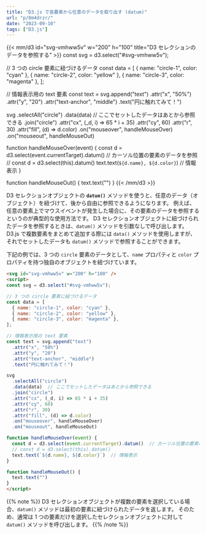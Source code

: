 ```yaml
---
title: "D3.js で各要素から任意のデータを取り出す (datum)"
url: "p/8m4drzr/"
date: "2023-09-10"
tags: ["D3.js"]
---
```


{{< mm/d3 id="svg-vmhww5v" w="200" h="100" title="D3 セレクションのデータを参照する" >}}
const svg = d3.select("#svg-vmhww5v");

// 3 つの circle 要素に紐づけるデータ
const data = [
  { name: "circle-1", color: "cyan" },
  { name: "circle-2", color: "yellow" },
  { name: "circle-3", color: "magenta" },
];

// 情報表示用の text 要素
const text = svg.append("text")
  .attr("x", "50%")
  .attr("y", "20")
  .attr("text-anchor", "middle")
  .text("円に触れてみて！")

svg
  .selectAll("circle")
  .data(data)  // ここでセットしたデータはあとから参照できる
  .join("circle")
  .attr("cx", (_d, i) => 65 * i + 35)
  .attr("cy", 60)
  .attr("r", 30)
  .attr("fill", (d) => d.color)
  .on("mouseover", handleMouseOver)
  .on("mouseout", handleMouseOut)

function handleMouseOver(event) {
  const d = d3.select(event.currentTarget).datum()  // カーソル位置の要素のデータを参照
  // const d = d3.select(this).datum()
  text.text(`${d.name}, ${d.color}`)  // 情報表示
}

function handleMouseOut() {
  text.text("")
}
{{< /mm/d3 >}}

D3 セレクションオブジェクトの __`datum()`__ メソッドを使うと、任意のデータ（オブジェクト）を紐づけて、後から自由に参照できるようになります。
例えば、任意の要素上でマウスイベントが発生した場合に、その要素のデータを参照するというのが典型的な使用方法です。
D3 セレクションオブジェクトに紐づけられたデータを参照するときは、`datum()` メソッドを引数なしで呼び出します。
D3.js で複数要素をまとめて追加する際には `data()` メソッドを使用しますが、それでセットしたデータも `datum()` メソッドで参照することができます。

下記の例では、3 つの `circle` 要素のデータとして、`name` プロパティと `color` プロパティを持つ独自のオブジェクトを紐づけています。

```html
<svg id="svg-vmhww5v" w="200" h="100" />
<script>
const svg = d3.select("#svg-vmhww5v");

// 3 つの circle 要素に紐づけるデータ
const data = [
  { name: "circle-1", color: "cyan" },
  { name: "circle-2", color: "yellow" },
  { name: "circle-3", color: "magenta" },
];

// 情報表示用の text 要素
const text = svg.append("text")
  .attr("x", "50%")
  .attr("y", "20")
  .attr("text-anchor", "middle")
  .text("円に触れてみて！")

svg
  .selectAll("circle")
  .data(data)  // ここでセットしたデータはあとから参照できる
  .join("circle")
  .attr("cx", (_d, i) => 65 * i + 35)
  .attr("cy", 60)
  .attr("r", 30)
  .attr("fill", (d) => d.color)
  .on("mouseover", handleMouseOver)
  .on("mouseout", handleMouseOut)

function handleMouseOver(event) {
  const d = d3.select(event.currentTarget).datum()  // カーソル位置の要素のデータを参照
  // const d = d3.select(this).datum()
  text.text(`${d.name}, ${d.color}`)  // 情報表示
}

function handleMouseOut() {
  text.text("")
}
</script>
```

{{% note %}}
D3 セレクションオブジェクトが複数の要素を選択している場合、`datum()` メソッドは最初の要素に紐づけられたデータを返します。
そのため、通常は 1 つの要素だけを選択したセレクションオブジェクトに対して `datum()` メソッドを呼び出します。
{{% /note %}}

